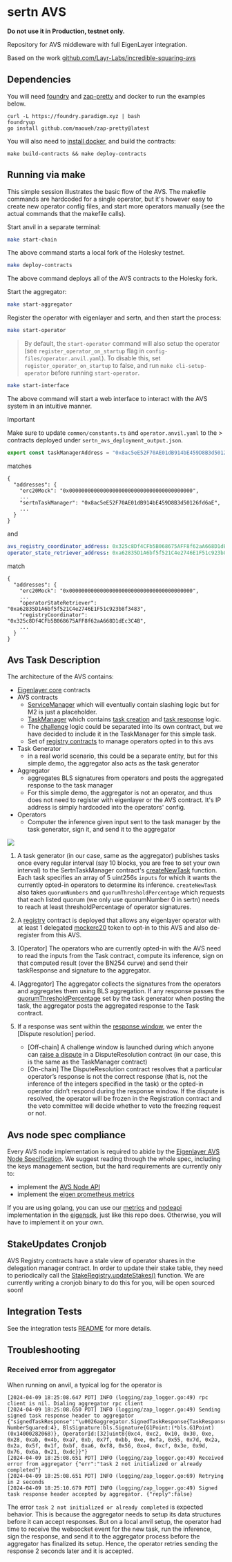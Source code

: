 # sertn AVS

<b> Do not use it in Production, testnet only. </b>

Repository for AVS middleware with full EigenLayer integration.

Based on the work [github.com/Layr-Labs/incredible-squaring-avs](https://github.com/Layr-Labs/incredible-squaring-avs)

## Dependencies

You will need [foundry](https://book.getfoundry.sh/getting-started/installation) and [zap-pretty](https://github.com/maoueh/zap-pretty) and docker to run the examples below.

```
curl -L https://foundry.paradigm.xyz | bash
foundryup
go install github.com/maoueh/zap-pretty@latest
```

You will also need to [install docker](https://docs.docker.com/get-docker/), and build the contracts:

```
make build-contracts && make deploy-contracts
```

## Running via make

This simple session illustrates the basic flow of the AVS. The makefile commands are hardcoded for a single operator, but it's however easy to create new operator config files, and start more operators manually (see the actual commands that the makefile calls).

Start anvil in a separate terminal:

```bash
make start-chain
```

The above command starts a local fork of the Holesky testnet.

```bash
make deploy-contracts
```

The above command deploys all of the AVS contracts to the Holesky fork.

Start the aggregator:

```bash
make start-aggregator
```

Register the operator with eigenlayer and sertn, and then start the process:

```bash
make start-operator
```

> By default, the `start-operator` command will also setup the operator (see `register_operator_on_startup` flag in `config-files/operator.anvil.yaml`). To disable this, set `register_operator_on_startup` to false, and run `make cli-setup-operator` before running `start-operator`.

```bash
make start-interface
```

The above command will start a web interface to interact with the AVS system in an intuitive manner.

> [!IMPORTANT]
> Make sure to update `common/constants.ts` and `operator.anvil.yaml` to the > contracts deployed under `sertn_avs_deployment_output.json`.

```js
export const taskManagerAddress = "0x8ac5eE52F70AE01dB914bE459D8B3d50126fd6aE";
```

matches

```
{
  "addresses": {
    "erc20Mock": "0x0000000000000000000000000000000000000000",
    ...
    "sertnTaskManager": "0x8ac5eE52F70AE01dB914bE459D8B3d50126fd6aE",
    ...
  }
}
```

and

```yaml
avs_registry_coordinator_address: 0x325c8Df4CFb5B068675AFF8f62aA668D1dEc3C4B
operator_state_retriever_address: 0xa62835D1A6bf5f521C4e2746E1F51c923b8f3483
```

match

```
{
  "addresses": {
    "erc20Mock": "0x0000000000000000000000000000000000000000",
    ...
    "operatorStateRetriever": "0xa62835D1A6bf5f521C4e2746E1F51c923b8f3483",
    "registryCoordinator": "0x325c8Df4CFb5B068675AFF8f62aA668D1dEc3C4B",
    ...
  }
}
```

## Avs Task Description

The architecture of the AVS contains:

- [Eigenlayer core](https://github.com/Layr-Labs/eigenlayer-contracts/tree/master) contracts
- AVS contracts
  - [ServiceManager](contracts/src/SertnServiceManager.sol) which will eventually contain slashing logic but for M2 is just a placeholder.
  - [TaskManager](contracts/src/SertnTaskManager.sol) which contains [task creation](contracts/src/SertnTaskManager.sol#L83) and [task response](contracts/src/SertnTaskManager.sol#L102) logic.
  - The [challenge](contracts/src/SertnTaskManager.sol#L176) logic could be separated into its own contract, but we have decided to include it in the TaskManager for this simple task.
  - Set of [registry contracts](https://github.com/Layr-Labs/eigenlayer-middleware) to manage operators opted in to this avs
- Task Generator
  - in a real world scenario, this could be a separate entity, but for this simple demo, the aggregator also acts as the task generator
- Aggregator
  - aggregates BLS signatures from operators and posts the aggregated response to the task manager
  - For this simple demo, the aggregator is not an operator, and thus does not need to register with eigenlayer or the AVS contract. It's IP address is simply hardcoded into the operators' config.
- Operators
  - Computer the inference given input sent to the task manager by the task generator, sign it, and send it to the aggregator

![](./diagrams/architecture.png)

1. A task generator (in our case, same as the aggregator) publishes tasks once every regular interval (say 10 blocks, you are free to set your own interval) to the SertnTaskManager contract's [createNewTask](contracts/src/SertnTaskManager.sol#L83) function. Each task specifies an array of 5 uint256s `inputs` for which it wants the currently opted-in operators to determine its inference. `createNewTask` also takes `quorumNumbers` and `quorumThresholdPercentage` which requests that each listed quorum (we only use quorumNumber 0 in sertn) needs to reach at least thresholdPercentage of operator signatures.

2. A [registry](https://github.com/Layr-Labs/eigenlayer-middleware/blob/master/src/BLSRegistryCoordinatorWithIndices.sol) contract is deployed that allows any eigenlayer operator with at least 1 delegated [mockerc20](contracts/src/ERC20Mock.sol) token to opt-in to this AVS and also de-register from this AVS.

3. [Operator] The operators who are currently opted-in with the AVS need to read the inputs from the Task contract, compute its inference, sign on that computed result (over the BN254 curve) and send their taskResponse and signature to the aggregator.

4. [Aggregator] The aggregator collects the signatures from the operators and aggregates them using BLS aggregation. If any response passes the [quorumThresholdPercentage](contracts/src/ISertnTaskManager.sol#L36) set by the task generator when posting the task, the aggregator posts the aggregated response to the Task contract.

5. If a response was sent within the [response window](contracts/src/SertnTaskManager.sol#L119), we enter the [Dispute resolution] period.
   - [Off-chain] A challenge window is launched during which anyone can [raise a dispute](contracts/src/SertnTaskManager.sol#L171) in a DisputeResolution contract (in our case, this is the same as the TaskManager contract)
   - [On-chain] The DisputeResolution contract resolves that a particular operator’s response is not the correct response (that is, not the inference of the integers specified in the task) or the opted-in operator didn’t respond during the response window. If the dispute is resolved, the operator will be frozen in the Registration contract and the veto committee will decide whether to veto the freezing request or not.

## Avs node spec compliance

Every AVS node implementation is required to abide by the [Eigenlayer AVS Node Specification](https://docs.eigenlayer.xyz/category/node-specification). We suggest reading through the whole spec, including the keys management section, but the hard requirements are currently only to:

- implement the [AVS Node API](https://docs.eigenlayer.xyz/category/avs-node-api)
- implement the [eigen prometheus metrics](https://docs.eigenlayer.xyz/category/metrics)

If you are using golang, you can use our [metrics](https://github.com/Layr-Labs/eigensdk-go/tree/master/metrics) and [nodeapi](https://github.com/Layr-Labs/eigensdk-go/tree/master/nodeapi) implementation in the [eigensdk](https://github.com/Layr-Labs/eigensdk-go), just like this repo does. Otherwise, you will have to implement it on your own.

## StakeUpdates Cronjob

AVS Registry contracts have a stale view of operator shares in the delegation manager contract. In order to update their stake table, they need to periodically call the [StakeRegistry.updateStakes()](https://github.com/Layr-Labs/eigenlayer-middleware/blob/f171a0812126bbb0bb6d44f53c622591a643e987/src/StakeRegistry.sol#L76) function. We are currently writing a cronjob binary to do this for you, will be open sourced soon!

## Integration Tests

See the integration tests [README](tests/anvil/README.md) for more details.

## Troubleshooting

### Received error from aggregator

When running on anvil, a typical log for the operator is

```
[2024-04-09 18:25:08.647 PDT] INFO (logging/zap_logger.go:49) rpc client is nil. Dialing aggregator rpc client
[2024-04-09 18:25:08.650 PDT] INFO (logging/zap_logger.go:49) Sending signed task response header to aggregator {"signedTaskResponse":"\u0026aggregator.SignedTaskResponse{TaskResponse:contractSertnTaskManager.ITaskStructTaskResponse{ReferenceTaskIndex:0x2, NumberSquared:4}, BlsSignature:bls.Signature{G1Point:(*bls.G1Point)(0x14000282068)}, OperatorId:[32]uint8{0xc4, 0xc2, 0x10, 0x30, 0xe, 0x28, 0xab, 0x4b, 0xa7, 0xb, 0x7f, 0xbb, 0xe, 0xfa, 0x55, 0x7d, 0x2a, 0x2a, 0x5f, 0x1f, 0xbf, 0xa6, 0xf8, 0x56, 0xe4, 0xcf, 0x3e, 0x9d, 0x76, 0x6a, 0x21, 0xdc}}"}
[2024-04-09 18:25:08.651 PDT] INFO (logging/zap_logger.go:49) Received error from aggregator {"err":"task 2 not initialized or already completed"}
[2024-04-09 18:25:08.651 PDT] INFO (logging/zap_logger.go:69) Retrying in 2 seconds
[2024-04-09 18:25:10.679 PDT] INFO (logging/zap_logger.go:49) Signed task response header accepted by aggregator. {"reply":false}
```

The error `task 2 not initialized or already completed` is expected behavior. This is because the aggregator needs to setup its data structures before it can accept responses. But on a local anvil setup, the operator had time to receive the websocket event for the new task, run the inference, sign the response, and send it to the aggregator process before the aggregator has finalized its setup. Hence, the operator retries sending the response 2 seconds later and it is accepted.
